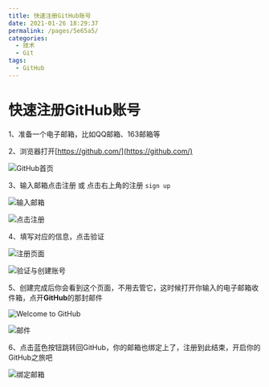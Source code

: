 ```yaml
---
title: 快速注册GitHub账号
date: 2021-01-26 18:29:37
permalink: /pages/5e65a5/
categories: 
  - 技术
  - Git
tags: 
  - GitHub
---
```

# 快速注册GitHub账号

1、准备一个电子邮箱，比如QQ邮箱、163邮箱等

2、浏览器打开[https://github.com/](https://github.com/)

![GitHub首页](https://gitee.com/umbrella34/blogImage/raw/master/img/image-20210126183530513.png)

3、输入邮箱点击注册 或 点击右上角的注册 `sign up`

![输入邮箱](https://gitee.com/umbrella34/blogImage/raw/master/img/image-20210126183742724.png)

![点击注册](https://gitee.com/umbrella34/blogImage/raw/master/img/image-20210126191714955.png)

4、填写对应的信息，点击验证

![注册页面](https://gitee.com/umbrella34/blogImage/raw/master/img/image-20210126192252272.png)

![验证与创建账号](https://gitee.com/umbrella34/blogImage/raw/master/img/image-20210126192506575.png)

5、创建完成后你会看到这个页面，不用去管它，这时候打开你输入的电子邮箱收件箱，点开**GitHub**的那封邮件

![Welcome to GitHub](https://gitee.com/umbrella34/blogImage/raw/master/img/image-20210126192747742.png)

![邮件](https://gitee.com/umbrella34/blogImage/raw/master/img/image-20210126193017631.png)

6、点击蓝色按钮跳转回GitHub，你的邮箱也绑定上了，注册到此结束，开启你的GitHub之旅吧

![绑定邮箱](https://gitee.com/umbrella34/blogImage/raw/master/img/image-20210126193329101.png)

